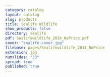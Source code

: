 ```yaml
---
category: catalog
layout: catalog
slug: products
title: Sealife Wildlife
show_products: false
directory: sealife
pdf: Sealifewildlife_2014_NoPrice.pdf
cover: "sealife-cover.jpg"
filebase: pages/Sealifewildlife_2014_NoPrice
extension: jpg
numslides: "33"
spread: true
published: true
---
```


